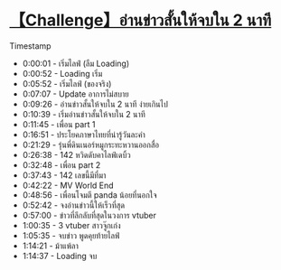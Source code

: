 # [【Challenge】อ่านข่าวสั้นให้จบใน 2 นาที](https://www.youtube.com/watch?v=InWgx9T2zJg)

Timestamp

- 0:00:01 - เริ่มไลฟ์ (ลืม Loading)
- 0:00:52 - Loading เริ่ม
- 0:05:52 - เริ่มไลฟ์ (ของจริง)
- 0:07:07 - Update อาการไม่สบาย
- 0:09:26 - อ่านข่าวสั้นให้จบใน 2 นาที ง่ายเกินไป
- 0:10:39 - เริ่มอ่านข่าวสั้นให้จบใน 2 นาที
- 0:11:45 - เพื่อน part 1
- 0:16:51 - ประโยคภาษาไทยที่น่ารู้วันละคำ
- 0:21:29 - รุ่นพี่ดินเนอร์หมูกระทะหวานออกสื่อ
- 0:26:38 - 142 หวิดดับคาไลฟ์เดบิ้ว
- 0:32:48 - เพื่อน part 2
- 0:37:43 - 142 เลขนี้มีที่มา
- 0:42:22 - MV World End
- 0:48:56 - เพื่อนโจมตี panda น้อยที่นอกใจ
- 0:52:42 - จงอ่านข่าวนี้ให้เร็วที่สุด
- 0:57:00 - ข่าวที่ลึกลับที่สุดในวงการ vtuber
- 1:00:35 - 3 vtuber สาวจู๊กเก่ง
- 1:05:35 - จบข่าว พูดคุยท้ายไลฟ์
- 1:14:21 - ม้าแพ้ลา
- 1:14:37 - Loading จบ
